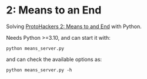 # 2: Means to an End

Solving [ProtoHackers 2: Means to and End](https://protohackers.com/problem/2) with Python.

Needs Python >=3.10, and can start it with:

```shell
python means_server.py
```

and can check the available options as:

```shell
python means_server.py -h
```

